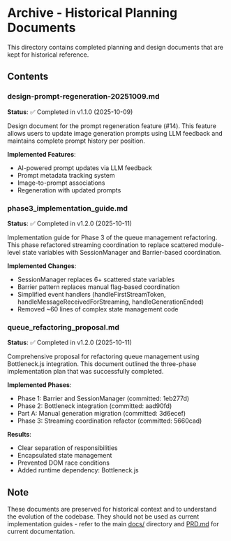 # Archive - Historical Planning Documents

This directory contains completed planning and design documents that are kept for historical reference.

## Contents

### design-prompt-regeneration-20251009.md
**Status**: ✅ Completed in v1.1.0 (2025-10-09)

Design document for the prompt regeneration feature (#14). This feature allows users to update image generation prompts using LLM feedback and maintains complete prompt history per position.

**Implemented Features**:
- AI-powered prompt updates via LLM feedback
- Prompt metadata tracking system
- Image-to-prompt associations
- Regeneration with updated prompts

### phase3_implementation_guide.md
**Status**: ✅ Completed in v1.2.0 (2025-10-11)

Implementation guide for Phase 3 of the queue management refactoring. This phase refactored streaming coordination to replace scattered module-level state variables with SessionManager and Barrier-based coordination.

**Implemented Changes**:
- SessionManager replaces 6+ scattered state variables
- Barrier pattern replaces manual flag-based coordination
- Simplified event handlers (handleFirstStreamToken, handleMessageReceivedForStreaming, handleGenerationEnded)
- Removed ~60 lines of complex state management code

### queue_refactoring_proposal.md
**Status**: ✅ Completed in v1.2.0 (2025-10-11)

Comprehensive proposal for refactoring queue management using Bottleneck.js integration. This document outlined the three-phase implementation plan that was successfully completed.

**Implemented Phases**:
- Phase 1: Barrier and SessionManager (committed: 1eb277d)
- Phase 2: Bottleneck integration (committed: aad90fd)
- Part A: Manual generation migration (committed: 3d6ecef)
- Phase 3: Streaming coordination refactor (committed: 5660cad)

**Results**:
- Clear separation of responsibilities
- Encapsulated state management
- Prevented DOM race conditions
- Added runtime dependency: Bottleneck.js

## Note

These documents are preserved for historical context and to understand the evolution of the codebase. They should not be used as current implementation guides - refer to the main [docs/](../) directory and [PRD.md](../PRD.md) for current documentation.
